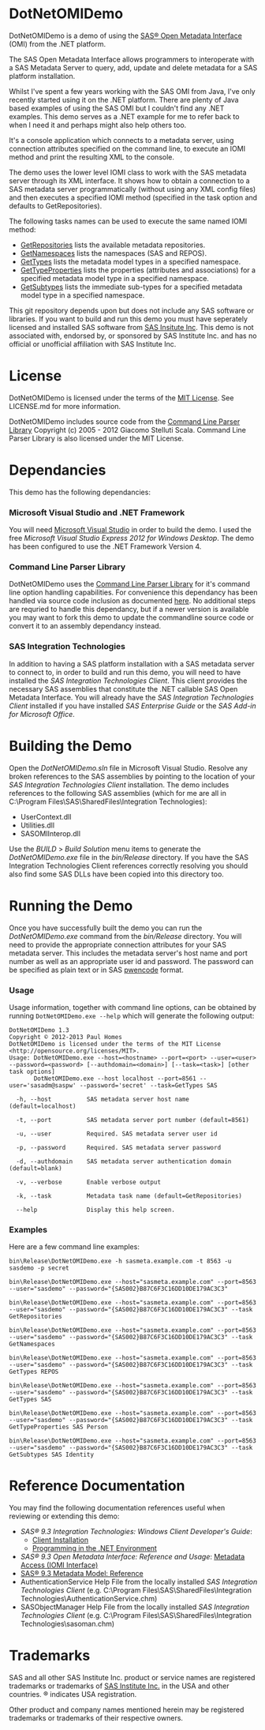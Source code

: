 DotNetOMIDemo
=============

DotNetOMIDemo is a demo of using the
[SAS® Open Metadata Interface](http://support.sas.com/documentation/cdl/en/omaref/63063/HTML/default/viewer.htm#titlepage.htm)
(OMI) from the .NET platform.

The SAS Open Metadata Interface allows programmers to interoperate with a SAS Metadata Server
to query, add, update and delete metadata for a SAS platform installation.

Whilst I've spent a few years working with the SAS OMI from Java, I've only recently started 
using it on the .NET platform. There are plenty of Java based examples of using the SAS OMI but I 
couldn't find any .NET examples. This demo serves as a .NET example for me to refer back to when 
I need it and perhaps might also help others too. 

It's a console application which connects to a metadata server, using connection attributes specified
on the command line, to execute an IOMI method and print the resulting XML to the console.

The demo uses the lower level IOMI class to work with the SAS metadata server through its XML 
interface. It shows how to obtain a connection to a SAS metadata server programmatically (without
using any XML config files) and then executes a specified IOMI method (specified in the task
option and defaults to GetRepositories).

The following tasks names can be used to execute the same named IOMI method:
* [GetRepositories](http://support.sas.com/documentation/cdl/en/omaref/63063/HTML/default/viewer.htm#n0b9vyxiwd9cgkn1dzm8018mrkx2.htm) lists the available metadata repositories.
* [GetNamespaces](http://support.sas.com/documentation/cdl/en/omaref/63063/HTML/default/viewer.htm#p1loqrvamaiyzln1ms7fbl3s3cx2.htm) lists the namespaces (SAS and REPOS).
* [GetTypes](http://support.sas.com/documentation/cdl/en/omaref/63063/HTML/default/viewer.htm#n0j88d11kugi07n1bc7y3eyftoag.htm) lists the metadata model types in a specified namespace.
* [GetTypeProperties](http://support.sas.com/documentation/cdl/en/omaref/63063/HTML/default/viewer.htm#n073f2ffpagfygn1d7kafa6tdaec.htm) lists the properties (attributes and associations) for a specified metadata model type in a specified namespace.
* [GetSubtypes](http://support.sas.com/documentation/cdl/en/omaref/63063/HTML/default/viewer.htm#p1gtv84j8qeycfn1qgao6a5ztzhe.htm) lists the immediate sub-types for a specified metadata model type in a specified namespace.

This git repository depends upon but does not include any SAS software or libraries. 
If you want to build and run this demo you must have seperately licensed and installed
SAS software from [SAS Insitute Inc](http://www.sas.com/). This demo is not associated with,
endorsed by, or sponsored by SAS Institute Inc. and has no official or unofficial affiliation
with SAS Institute Inc.

License
=======

DotNetOMIDemo is licensed under the terms of the [MIT License](http://opensource.org/licenses/MIT).
See LICENSE.md for more information.

DotNetOMIDemo includes source code from the
[Command Line Parser Library](https://github.com/gsscoder/commandline)
Copyright (c) 2005 - 2012 Giacomo Stelluti Scala.
Command Line Parser Library is also licensed under the MIT License.

Dependancies
============

This demo has the following dependancies:

### Microsoft Visual Studio and .NET Framework

You will need [Microsoft Visual Studio](http://www.microsoft.com/visualstudio) in order to build the demo.
I used the free _Microsoft Visual Studio Express 2012 for Windows Desktop_.
The demo has been configured to use the .NET Framework Version 4.

### Command Line Parser Library

DotNetOMIDemo uses the [Command Line Parser Library](https://github.com/gsscoder/commandline)
for it's command line option handling capabilities. For convenience this dependancy has been
handled via source code inclusion as documented [here](https://github.com/gsscoder/commandline/wiki/Quickstart).
No additional steps are requried to handle this dependancy, but if a newer version is available you may want to
fork this demo to update the commandline source code or convert it to an assembly dependancy instead.

### SAS Integration Technologies

In addition to having a SAS platform installation with a SAS metadata server to connect to, 
in order to build and run this demo, you will need to have installed the _SAS Integration
Technologies Client_. This client provides the necessary SAS assemblies that constitute the
.NET callable SAS Open Metadata Interface.
You will already have the _SAS Integration Technologies Client_ installed if you have installed 
_SAS Enterprise Guide_ or the _SAS Add-in for Microsoft Office_.


Building the Demo
=================

Open the _DotNetOMIDemo.sln_ file in Microsoft Visual Studio. Resolve any broken references
to the SAS assemblies by pointing to the location of your _SAS Integration Technologies Client_
installation. The demo includes references to the following SAS assemblies
(which for me are all in C:\Program Files\SAS\SharedFiles\Integration Technologies):
* UserContext.dll
* Utilities.dll
* SASOMIInterop.dll

Use the _BUILD_ > _Build Solution_ menu items to generate the _DotNetOMIDemo.exe_ file in
the _bin/Release_ directory. If you have the SAS Integration Technologies Client references
correctly resolving you should also find some SAS DLLs have been copied into this directory
too.

Running the Demo
================

Once you have successfully built the demo you can run the _DotNetOMIDemo.exe_ command from
the _bin/Release_ directory. You will need to provide the appropriate connection attributes
for your SAS metadata server. This includes the metadata server's host name and port number
as well as an appropriate user id and password. The password can be specified as plain
text or in SAS
[pwencode](http://platformadmin.com/blogs/paul/2012/06/password-encoding-with-sas/) format.

### Usage

Usage information, together with command line options, can be obtained by running
`DotNetOMIDemo.exe --help` which will generate the following output:

    DotNetOMIDemo 1.3
    Copyright © 2012-2013 Paul Homes
    DotNetOMIDemo is licensed under the terms of the MIT License
    <http://opensource.org/licenses/MIT>.
    Usage: DotNetOMIDemo.exe --host=<hostname> --port=<port> --user=<user> --password=<password> [--authdomain=<domain>] [--task=<task>] [other task options]
           DotNetOMIDemo.exe --host localhost --port=8561 --user='sasadm@saspw' --password='secret' --task=GetTypes SAS

      -h, --host          SAS metadata server host name (default=localhost)
    
      -t, --port          SAS metadata server port number (default=8561)
    
      -u, --user          Required. SAS metadata server user id
    
      -p, --password      Required. SAS metadata server password
    
      -d, --authdomain    SAS metadata server authentication domain (default=blank)
    
      -v, --verbose       Enable verbose output
    
      -k, --task          Metadata task name (default=GetRepositories)
    
      --help              Display this help screen.
  
### Examples

Here are a few command line examples:

    bin\Release\DotNetOMIDemo.exe -h sasmeta.example.com -t 8563 -u sasdemo -p secret
    
    bin\Release\DotNetOMIDemo.exe --host="sasmeta.example.com" --port=8563 --user="sasdemo" --password="{SAS002}B87C6F3C16DD10DE179AC3C3"

    bin\Release\DotNetOMIDemo.exe --host="sasmeta.example.com" --port=8563 --user="sasdemo" --password="{SAS002}B87C6F3C16DD10DE179AC3C3" --task GetRepositories

    bin\Release\DotNetOMIDemo.exe --host="sasmeta.example.com" --port=8563 --user="sasdemo" --password="{SAS002}B87C6F3C16DD10DE179AC3C3" --task GetNamespaces

    bin\Release\DotNetOMIDemo.exe --host="sasmeta.example.com" --port=8563 --user="sasdemo" --password="{SAS002}B87C6F3C16DD10DE179AC3C3" --task GetTypes REPOS

    bin\Release\DotNetOMIDemo.exe --host="sasmeta.example.com" --port=8563 --user="sasdemo" --password="{SAS002}B87C6F3C16DD10DE179AC3C3" --task GetTypes SAS

    bin\Release\DotNetOMIDemo.exe --host="sasmeta.example.com" --port=8563 --user="sasdemo" --password="{SAS002}B87C6F3C16DD10DE179AC3C3" --task GetTypeProperties SAS Person

    bin\Release\DotNetOMIDemo.exe --host="sasmeta.example.com" --port=8563 --user="sasdemo" --password="{SAS002}B87C6F3C16DD10DE179AC3C3" --task GetSubtypes SAS Identity

Reference Documentation
=======================

You may find the following documentation references useful when reviewing or extending this demo:

* _SAS® 9.3 Integration Technologies: Windows Client Developer's Guide_:
  * [Client Installation](http://support.sas.com/documentation/cdl/en/itechwcdg/62763/HTML/default/viewer.htm#p1bixi4v7enxw0n1hctlxhlbjzcd.htm)
  * [Programming in the .NET Environment](http://support.sas.com/documentation/cdl/en/itechwcdg/62763/HTML/default/viewer.htm#p1t48e0y92v4jqn1csygma6z7178.htm)
* _SAS® 9.3 Open Metadata Interface: Reference and Usage_: [Metadata Access (IOMI Interface)](http://support.sas.com/documentation/cdl/en/omaref/63063/HTML/default/viewer.htm#p1i3uxspauhglsn1osxyp1bu9j7q.htm)
* [SAS® 9.3 Metadata Model: Reference](http://support.sas.com/documentation/cdl/en/omamodref/63903/HTML/default/viewer.htm#titlepage.htm)
* AuthenticationService Help File from the locally installed _SAS Integration Technologies Client_ (e.g. C:\Program Files\SAS\SharedFiles\Integration Technologies\AuthenticationService.chm)
* SASObjectManager Help File from the locally installed _SAS Integration Technologies Client_ (e.g. C:\Program Files\SAS\SharedFiles\Integration Technologies\sasoman.chm)

Trademarks
==========

SAS and all other SAS Institute Inc. product or service names are registered
trademarks or trademarks of [SAS Institute Inc.](http://www.sas.com/) in the
USA and other countries. ® indicates USA registration.

Other product and company names mentioned herein may be registered trademarks
or trademarks of their respective owners.
